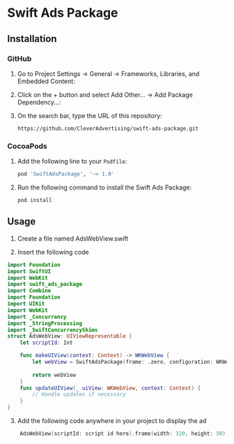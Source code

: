 # Swift Ads Package

## Installation

### GitHub

1. Go to Project Settings -> General -> Frameworks, Libraries, and Embedded Content:

2. Click on the + button and select Add Other... -> Add Package Dependency...:

3. On the search bar, type the URL of this repository:

    ```shell
    https://github.com/CleverAdvertising/swift-ads-package.git
    ```
    


### CocoaPods

1. Add the following line to your `Podfile`:

    ```ruby
    pod 'SwiftAdsPackage', '~> 1.0'
    ```

2. Run the following command to install the Swift Ads Package:

    ```shell
    pod install
    ```
## Usage

1. Create a file named AdsWebView.swift

2. Insert the following code

```swift
import Foundation
import SwiftUI
import WebKit
import swift_ads_package
import Combine
import Foundation
import UIKit
import WebKit
import _Concurrency
import _StringProcessing
import _SwiftConcurrencyShims
struct AdsWebView: UIViewRepresentable {
    let scriptId: Int

    func makeUIView(context: Context) -> WKWebView {
        let webView = SwiftAdsPackage(frame: .zero, configuration: WKWebViewConfiguration(), scriptId: scriptId)
        
        return webView
    }
    func updateUIView(_ uiView: WKWebView, context: Context) {
        // Handle updates if necessary
    }
}
```

3. Add the following code anywhere in your project to display the ad

```swift
    AdsWebView(scriptId: script id here).frame(width: 320, height: 50)
```
